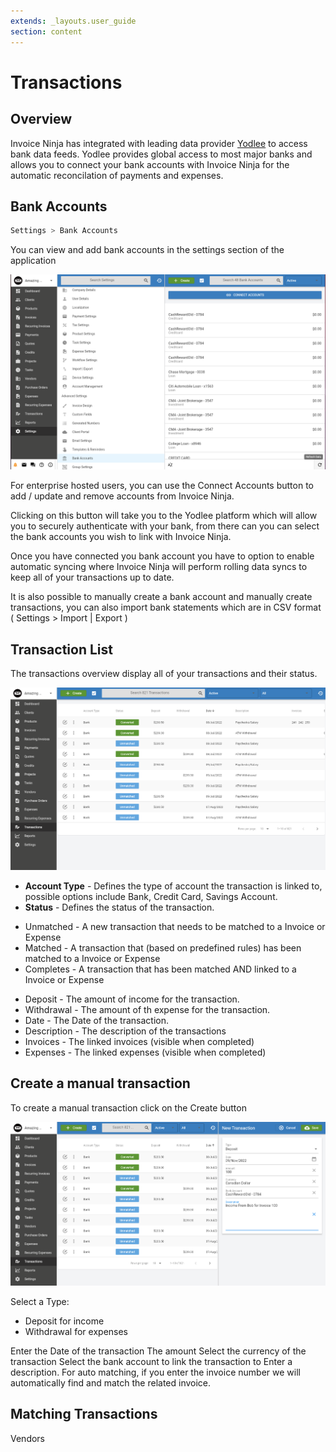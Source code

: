 ```yaml
---
extends: _layouts.user_guide
section: content
---
```


# Transactions

## Overview

Invoice Ninja has integrated with leading data provider [Yodlee](https://www.yodlee.com/) to access bank data feeds. Yodlee provides global access to most major banks and allows you to connect your bank accounts with Invoice Ninja for the automatic reconcilation of payments and expenses.

## Bank Accounts

```bash
Settings > Bank Accounts
```

You can view and add bank accounts in the settings section of the application

![alt text](/assets/images/transactions/bank_account_list.png "Bank Accounts")

For enterprise hosted users, you can use the Connect Accounts button to add / update and remove accounts from Invoice Ninja.

Clicking on this button will take you to the Yodlee platform which will allow you to securely authenticate with your bank, from there can you can select the bank accounts you wish to link with Invoice Ninja.

Once you have connected you bank account you have to option to enable automatic syncing where Invoice Ninja will perform rolling data syncs to keep all of your transactions up to date.

It is also possible to manually create a bank account and manually create transactions, you can also import bank statements which are in CSV format ( Settings > Import | Export ) 

## Transaction List

The transactions overview display all of your transactions and their status.

![alt text](/assets/images/transactions/transaction_list.png "Transaction Overview")

* **Account Type** - Defines the type of account the transaction is linked to, possible options include Bank, Credit Card, Savings Account.
* **Status** - Defines the status of the transaction.
 - Unmatched - A new transaction that needs to be matched to a Invoice or Expense
 - Matched - A transaction that (based on predefined rules) has been matched to a Invoice or Expense
 - Completes - A transaction that has been matched AND linked to a Invoice or Expense
* Deposit - The amount of income for the transaction.
* Withdrawal - The amount of th expense for the transaction.
* Date - The Date of the transaction.
* Description - The description of the transactions
* Invoices - The linked invoices (visible when completed)
* Expenses - The linked expenses (visible when completed)

## Create a manual transaction

To create a manual transaction click on the Create button

![alt text](/assets/images/transactions/new_transaction.png "Create a manual transaction")

Select a Type:

 - Deposit for income
 - Withdrawal for expenses

Enter the Date of the transaction
The amount
Select the currency of the transaction
Select the bank account to link the transaction to
Enter a description. For auto matching, if you enter the invoice number we will automatically find and match the related invoice.

## Matching Transactions


<x-next url=/docs/vendors>Vendors</x-next>